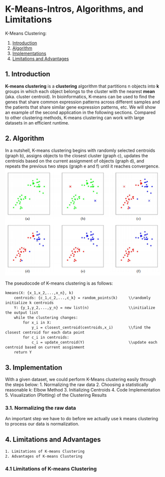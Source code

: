 # K-Means-Intros, Algorithms, and Limitations


K-Means Clustering: 
1. [Introduction](#1)
2. [Algorithm](#2)
3. [Implementations](#3)
4. [Limitations and Advantages](#4)

## 1. Introduction<a name="1"></a>
**K-means clustering** is a **clustering** algorithm that partitions n objects into **k** groups in which each object belongs to the cluster with the nearest **mean** (aka. cluster centroid). In bioinformatics, K-means can be used to find the genes that share common expression patterns across different samples and the patients that share similar gene expression patterns, etc. We will show an example of the second application in the following sections. Compared to other clustering methods, K-means clustering can work with large datasets in an efficient runtime.

## 2. Algorithm<a name="2"></a>
In a nutshell, K-means clustering begins with randomly selected centroids (graph b), assigns objects to the closest cluster (graph c), updates the centroids based on the current assignment of objects (graph d), and repeats the previous two steps (graph e and f) until it reaches convergence.
![Visualization of k-means algorithm](https://github.com/YingxuePan/Applied-Genomic-Technologies/blob/master/Group23Pics/kmeansalgo.png)

The pseudocode of K-means clustering is as follows:
```
kmeans(X: {x_1,x_2,...,x_n}, k)
	centroids: {c_1,c_2,...,c_k} = random_points(k)     \\randomly initialize k centroids
	Y: {y_1,y_2,...,y_n} = new list(n)                  \\initialize the output list
	while the clustering changes: 
		for x_i in X:
			y_i = closest_centroid(centroids,x_i)       \\find the closest centroid for each data point
		for c_i in centroids:
			c_i = update_centroid(Y)                    \\update each centroid based on current assginment
    return Y
```

## 3. Implementation<a name="3"></a>
With a given dataset, we could perform K-Means clustering easily through the steps below:
    1. Normalizing the raw data
    2. Choosing a statistically reasonable k: Elbow Method
    3. Initializing Centroids
    4. Code Implementation
    5. Visualization (Plotting) of the Clustering Results
    
### 3.1. Normalizing the raw data
An important step we have to do before we actually use k means clustering to process our data is normalization. 

## 4. Limitations and Advantages<a name="4"></a>
    1. Limitations of K-means Clustering
    2. Advantages of K-means Clustering
### 4.1 Limitations of K-means Clustering

